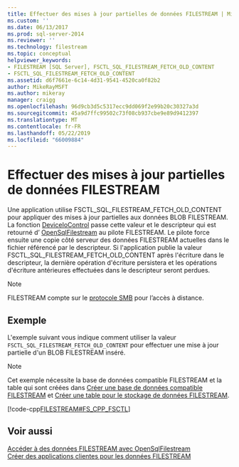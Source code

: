 ```yaml
---
title: Effectuer des mises à jour partielles de données FILESTREAM | Microsoft Docs
ms.custom: ''
ms.date: 06/13/2017
ms.prod: sql-server-2014
ms.reviewer: ''
ms.technology: filestream
ms.topic: conceptual
helpviewer_keywords:
- FILESTREAM [SQL Server], FSCTL_SQL_FILESTREAM_FETCH_OLD_CONTENT
- FSCTL_SQL_FILESTREAM_FETCH_OLD_CONTENT
ms.assetid: d6f7661e-6c14-4d31-9541-4520ca0f82b2
author: MikeRayMSFT
ms.author: mikeray
manager: craigg
ms.openlocfilehash: 96d9cb3d5c5317ecc9dd069f2e99b20c30327a3d
ms.sourcegitcommit: 45a9d7ffc99502c73f08cb937cbe9e89d9412397
ms.translationtype: MT
ms.contentlocale: fr-FR
ms.lasthandoff: 05/22/2019
ms.locfileid: "66009884"
---
```

# <a name="make-partial-updates-to-filestream-data"></a>Effectuer des mises à jour partielles de données FILESTREAM
  Une application utilise FSCTL_SQL_FILESTREAM_FETCH_OLD_CONTENT pour appliquer des mises à jour partielles aux données BLOB FILESTREAM. La fonction [DeviceIoControl](https://go.microsoft.com/fwlink/?LinkId=105527) passe cette valeur et le descripteur qui est retourné d’ [OpenSqlFilestream](access-filestream-data-with-opensqlfilestream.md) au pilote FILESTREAM. Le pilote force ensuite une copie côté serveur des données FILESTREAM actuelles dans le fichier référencé par le descripteur. Si l'application publie la valeur FSCTL_SQL_FILESTREAM_FETCH_OLD_CONTENT après l'écriture dans le descripteur, la dernière opération d'écriture persistera et les opérations d'écriture antérieures effectuées dans le descripteur seront perdues.  
  
> [!NOTE]  
>  FILESTREAM compte sur le [protocole SMB](https://go.microsoft.com/fwlink/?LinkId=112454) pour l’accès à distance.  
  
## <a name="example"></a>Exemple  
 L'exemple suivant vous indique comment utiliser la valeur `FSCTL_SQL_FILESTREAM_FETCH_OLD_CONTENT` pour effectuer une mise à jour partielle d'un BLOB FILESTREAM inséré.  
  
> [!NOTE]  
>  Cet exemple nécessite la base de données compatible FILESTREAM et la table qui sont créées dans [Créer une base de données compatible FILESTREAM](create-a-filestream-enabled-database.md) et [Créer une table pour le stockage de données FILESTREAM](create-a-table-for-storing-filestream-data.md).  
  
 [!code-cpp[FILESTREAM#FS_CPP_FSCTL](../../snippets/tsql/SQL15/tsql/filestream/cpp/filestream.cpp#fs_cpp_fsctl)]  
  
## <a name="see-also"></a>Voir aussi  
 [Accéder à des données FILESTREAM avec OpenSqlFilestream](access-filestream-data-with-opensqlfilestream.md)   
 [Créer des applications clientes pour les données FILESTREAM](create-client-applications-for-filestream-data.md)  
  
  

